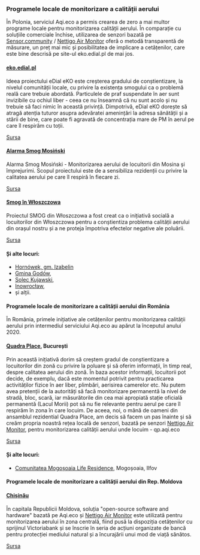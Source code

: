 ### Programele locale de monitorizare a calității aerului

În Polonia, serviciul Aqi.eco a permis crearea de zero a mai multor programe locale pentru monitorizarea calității aerului. În comparație cu soluțiile comerciale închise, utilizarea de senzori bazată pe [Sensor.community](https://sensor.community/) / [Nettigo Air Monitor](https://nettigo.eu/products/nettigo-air-monitor-kit-0-3-2-build-your-own-smog-sensor) oferă o metodă transparentă de măsurare, un preț mai mic și posibilitatea de implicare a cetățenilor, care este bine descrisă pe site-ul eko.edial.pl de mai jos.

#### [eko.edial.pl](https://eko.edial.pl)

Ideea proiectului eDial eKO este creșterea gradului de conștientizare, la nivelul comunității locale, cu privire la existența smogului ca o problemă reală care trebuie abordată. Particulele de praf suspendate în aer sunt invizibile cu ochiul liber - ceea ce nu înseamnă că nu sunt acolo și nu trebuie să faci nimic în această privință. Dimpotrivă, eDial eKO dorește să atragă atenția tuturor asupra adevăratei amenințări la adresa sănătății și a stării de bine, care poate fi agravată de concentrația mare de PM în aerul pe care îl respirăm cu toții.

[Sursa](https://edial.pl/powietrze-w-olesnicy/)

#### [Alarma Smog Mosiński](https://mosina.aqi.eco/)

Alarma Smog Mosiński - Monitorizarea aerului de locuitorii din Mosina și împrejurimi. Scopul proiectului este de a sensibiliza rezidenții cu privire la calitatea aerului pe care îl respiră în fiecare zi.

[Sursa](https://mosina.aqi.eco/)

#### [Smog în Włoszczowa](https://tlw24.pl/)

Proiectul SMOG din Włoszczowa a fost creat ca o inițiativă socială a locuitorilor din Włoszczowa pentru a conștientiza problema calității aerului din orașul nostru și a ne proteja împotriva efectelor negative ale poluării.

[Sursa](https://smog.tlw24.pl/about)

#### Și alte locuri:

* [Hornówek, gm. Izabelin](https://hornowek.aqi.eco/)
* [Gmina Godów](https://godow.aqi.eco/),
* [Solec Kujawski](https://soleckujawski.aqi.eco/),
* [Inowrocław](https://inowroclaw.aqi.eco/),
* și alții.

#### Programele locale de monitorizare a calității aerului din România

În România, primele inițiative ale cetățenilor pentru monitorizarea calității aerului prin intermediul serviciului Aqi.eco au apărut la începutul anului 2020.

#### [Quadra Place](https://qp.aqi.eco/ro), București

Prin această inițiativă dorim să creștem gradul de conștientizare a locuitorilor din zonă cu privire la poluare și să oferim informații, în timp real, despre calitatea aerului din zonă. În baza acestor informații, locuitorii pot decide, de exemplu, dacă este momentul potrivit pentru practicarea activităților fizice în aer liber, plimbări, aerisirea camerelor etc. Nu putem avea pretenții de la autorități să facă monitorizare permanentă la nivel de stradă, bloc, scară, iar măsurătorile din cea mai apropiată stație oficială permanentă (Lacul Morii) pot să nu fie relevante pentru aerul pe care îl respirăm în zona în care locuim. De aceea, noi, o mână de oameni din ansamblul rezidential Quadra Place, am decis să facem un pas înainte și să creăm propria noastră rețea locală de senzori, bazată pe senzori [Nettigo Air Monitor](https://nettigo.eu/products/nettigo-air-monitor-kit-0-3-2-build-your-own-smog-sensor), pentru monitorizarea calității aerului unde locuim - qp.aqi.eco

[Sursa](https://qp.aqi.eco/ro/about)

#### Și alte locuri:

* [Comunitatea Mogoșoaia Life Residence](https://bp.aqi.eco/ro), Mogoșoaia, Ilfov


#### Programele locale de monitorizare a calității aerului din Rep. Moldova

#### [Chișinău](https://md.aqi.eco/ro)

În capitala Republicii Moldova, soluția "open-source software and hardware" bazată pe Aqi.eco și [Nettigo Air Monitor](https://nettigo.eu/products/nettigo-air-monitor-kit-0-3-2-build-your-own-smog-sensor) este utilizată pentru monitorizarea aerului în zona centrală, fiind pusă la dispoziția cetățenilor cu sprijinul Victoriabank și se înscrie în seria de acțiuni organizate de bancă pentru protecției mediului natural și a încurajării unui mod de viață sănătos.

[Sursa](https://md.aqi.eco/ro/about)

